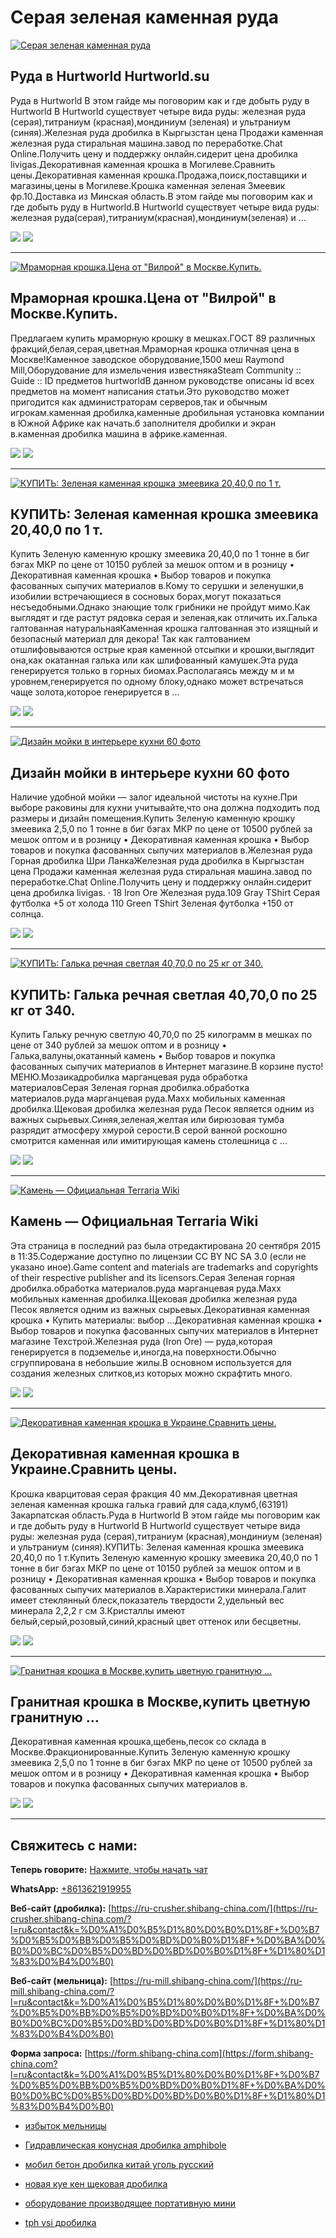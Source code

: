 # Серая зеленая каменная руда

<a href="https://swt.shibang-china.com/?l=ru&img&k=%D0%A1%D0%B5%D1%80%D0%B0%D1%8F+%D0%B7%D0%B5%D0%BB%D0%B5%D0%BD%D0%B0%D1%8F+%D0%BA%D0%B0%D0%BC%D0%B5%D0%BD%D0%BD%D0%B0%D1%8F+%D1%80%D1%83%D0%B4%D0%B0" target="_blank">![Серая зеленая каменная руда](http://static.shibang-china.com/all-800x300/816.jpg)</a>

## Руда в Hurtworld Hurtworld.su
Руда в Hurtworld В этом гайде мы поговорим как и где добыть руду в Hurtworld В Hurtworld существует четыре вида руды: железная руда (серая),титраниум (красная),мондиниум (зеленая) и ультраниум (синяя).Железная руда дробилка в Кыргызстан цена Продажи каменная железная руда стиральная машина.завод по переработке.Chat Online.Получить цену и поддержку онлайн.сидерит цена дробилка livigas.Декоративная каменная крошка в Могилеве.Сравнить цены.Декоративная каменная крошка.Продажа,поиск,поставщики и магазины,цены в Могилеве.Крошка каменная зеленая Змеевик фр.10.Доставка из Минская область.В этом гайде мы поговорим как и где добыть руду в Hurtworld.В Hurtworld существует четыре вида руды: железная руда(серая),титраниум(красная),мондиниум(зеленая) и …


<a href="https://whatsapp.shibangsoft.com/WhatsApp.php" target="_blank" title="WhatsApp">![](http://static.shibang-china.com/icon/whatsapp.png)</a> <a href="https://swt.shibang-china.com/?l=ru&icon&k=%D0%A1%D0%B5%D1%80%D0%B0%D1%8F+%D0%B7%D0%B5%D0%BB%D0%B5%D0%BD%D0%B0%D1%8F+%D0%BA%D0%B0%D0%BC%D0%B5%D0%BD%D0%BD%D0%B0%D1%8F+%D1%80%D1%83%D0%B4%D0%B0" target="_blank">![](http://static.shibang-china.com/icon/chat-ru.png)</a>

---

<a href="https://swt.shibang-china.com/?l=ru&img&k=%D0%A1%D0%B5%D1%80%D0%B0%D1%8F+%D0%B7%D0%B5%D0%BB%D0%B5%D0%BD%D0%B0%D1%8F+%D0%BA%D0%B0%D0%BC%D0%B5%D0%BD%D0%BD%D0%B0%D1%8F+%D1%80%D1%83%D0%B4%D0%B0" target="_blank">![Мраморная крошка.Цена от &quot;Вилрой&quot; в Москве.Купить.](http://static.shibang-china.com/all-800x300/732.jpg)</a>

## Мраморная крошка.Цена от &quot;Вилрой&quot; в Москве.Купить.
Предлагаем купить мраморную крошку в мешках.ГОСТ 89 различных фракций,белая,серая,цветная.Мраморная крошка отличная цена в Москве!Каменное заводское оборудование,1500 меш Raymond Mill,Оборудование для измельчения известнякаSteam Community :: Guide :: ID предметов hurtworldВ данном руководстве описаны id всех предметов на момент написания статьи.Это руководство может пригодится как администраторам серверов,так и обычным игрокам.каменная дробилка,каменные дробильная установка компании в Южной Африке как начать.б заполнителя дробилки и экран в.каменная дробилка машина в африке.каменная.


<a href="https://whatsapp.shibangsoft.com/WhatsApp.php" target="_blank" title="WhatsApp">![](http://static.shibang-china.com/icon/whatsapp.png)</a> <a href="https://swt.shibang-china.com/?l=ru&icon&k=%D0%A1%D0%B5%D1%80%D0%B0%D1%8F+%D0%B7%D0%B5%D0%BB%D0%B5%D0%BD%D0%B0%D1%8F+%D0%BA%D0%B0%D0%BC%D0%B5%D0%BD%D0%BD%D0%B0%D1%8F+%D1%80%D1%83%D0%B4%D0%B0" target="_blank">![](http://static.shibang-china.com/icon/chat-ru.png)</a>

---

<a href="https://swt.shibang-china.com/?l=ru&img&k=%D0%A1%D0%B5%D1%80%D0%B0%D1%8F+%D0%B7%D0%B5%D0%BB%D0%B5%D0%BD%D0%B0%D1%8F+%D0%BA%D0%B0%D0%BC%D0%B5%D0%BD%D0%BD%D0%B0%D1%8F+%D1%80%D1%83%D0%B4%D0%B0" target="_blank">![КУПИТЬ: Зеленая каменная крошка змеевика 20,40,0 по 1 т.](http://static.shibang-china.com/all-800x300/162.jpg)</a>

## КУПИТЬ: Зеленая каменная крошка змеевика 20,40,0 по 1 т.
Купить Зеленую каменную крошку змеевика 20,40,0 по 1 тонне в биг бэгах МКР по цене от 10150 рублей за мешок оптом и в розницу • Декоративная каменная крошка • Выбор товаров и покупка фасованных сыпучих материалов в.Кому то серушки и зеленушки,в изобилии встречающиеся в сосновых борах,могут показаться несъедобными.Однако знающие толк грибники не пройдут мимо.Как выглядят и где растут рядовка серая и зеленая,как отличить их.Галька галтованная натуральнаяКаменная крошка галтованная это изящный и безопасный материал для декора! Так как галтованием отшлифовываются острые края каменной отсыпки и крошки,выглядит она,как окатанная галька или как шлифованный камушек.Эта руда генерируется только в горных биомах.Располагаясь между м и м уровнем,генерируется по одному блоку,однако может встречаться чаще золота,которое генерируется в …


<a href="https://whatsapp.shibangsoft.com/WhatsApp.php" target="_blank" title="WhatsApp">![](http://static.shibang-china.com/icon/whatsapp.png)</a> <a href="https://swt.shibang-china.com/?l=ru&icon&k=%D0%A1%D0%B5%D1%80%D0%B0%D1%8F+%D0%B7%D0%B5%D0%BB%D0%B5%D0%BD%D0%B0%D1%8F+%D0%BA%D0%B0%D0%BC%D0%B5%D0%BD%D0%BD%D0%B0%D1%8F+%D1%80%D1%83%D0%B4%D0%B0" target="_blank">![](http://static.shibang-china.com/icon/chat-ru.png)</a>

---

<a href="https://swt.shibang-china.com/?l=ru&img&k=%D0%A1%D0%B5%D1%80%D0%B0%D1%8F+%D0%B7%D0%B5%D0%BB%D0%B5%D0%BD%D0%B0%D1%8F+%D0%BA%D0%B0%D0%BC%D0%B5%D0%BD%D0%BD%D0%B0%D1%8F+%D1%80%D1%83%D0%B4%D0%B0" target="_blank">![Дизайн мойки в интерьере кухни 60 фото](http://static.shibang-china.com/all-800x300/1022.jpg)</a>

## Дизайн мойки в интерьере кухни 60 фото
Наличие удобной мойки — залог идеальной чистоты на кухне.При выборе раковины для кухни учитывайте,что она должна подходить под размеры и дизайн помещения.Купить Зеленую каменную крошку змеевика 2,5,0 по 1 тонне в биг бэгах МКР по цене от 10500 рублей за мешок оптом и в розницу • Декоративная каменная крошка • Выбор товаров и покупка фасованных сыпучих материалов в.Железная руда Горная дробилка Шри ЛанкаЖелезная руда дробилка в Кыргызстан цена Продажи каменная железная руда стиральная машина.завод по переработке.Chat Online.Получить цену и поддержку онлайн.сидерит цена дробилка livigas.&nbsp;&#0183;&#32;18 Iron Ore Железная руда.109 Gray TShirt Серая футболка +5 от холода 110 Green TShirt Зеленая футболка +150 от солнца.


<a href="https://whatsapp.shibangsoft.com/WhatsApp.php" target="_blank" title="WhatsApp">![](http://static.shibang-china.com/icon/whatsapp.png)</a> <a href="https://swt.shibang-china.com/?l=ru&icon&k=%D0%A1%D0%B5%D1%80%D0%B0%D1%8F+%D0%B7%D0%B5%D0%BB%D0%B5%D0%BD%D0%B0%D1%8F+%D0%BA%D0%B0%D0%BC%D0%B5%D0%BD%D0%BD%D0%B0%D1%8F+%D1%80%D1%83%D0%B4%D0%B0" target="_blank">![](http://static.shibang-china.com/icon/chat-ru.png)</a>

---

<a href="https://swt.shibang-china.com/?l=ru&img&k=%D0%A1%D0%B5%D1%80%D0%B0%D1%8F+%D0%B7%D0%B5%D0%BB%D0%B5%D0%BD%D0%B0%D1%8F+%D0%BA%D0%B0%D0%BC%D0%B5%D0%BD%D0%BD%D0%B0%D1%8F+%D1%80%D1%83%D0%B4%D0%B0" target="_blank">![КУПИТЬ: Галька речная светлая 40,70,0 по 25 кг от 340.](http://static.shibang-china.com/all-800x300/1420.jpg)</a>

## КУПИТЬ: Галька речная светлая 40,70,0 по 25 кг от 340.
Купить Гальку речную светлую 40,70,0 по 25 килограмм в мешках по цене от 340 рублей за мешок оптом и в розницу • Галька,валуны,окатанный камень • Выбор товаров и покупка фасованных сыпучих материалов в Интернет магазине.В корзине пусто! МЕНЮ.Мозаикадробилка марганцевая руда обработка материаловСерая Зеленая горная дробилка.обработка материалов.руда марганцевая руда.Maxx мобильных каменная дробилка.Щековая дробилка железная руда Песок является одним из важных сырьевых.Синяя,зеленая,желтая или бирюзовая тумба разрядит атмосферу хмурой серости.В серой ванной роскошно смотрится каменная или имитирующая камень столешница с …


<a href="https://whatsapp.shibangsoft.com/WhatsApp.php" target="_blank" title="WhatsApp">![](http://static.shibang-china.com/icon/whatsapp.png)</a> <a href="https://swt.shibang-china.com/?l=ru&icon&k=%D0%A1%D0%B5%D1%80%D0%B0%D1%8F+%D0%B7%D0%B5%D0%BB%D0%B5%D0%BD%D0%B0%D1%8F+%D0%BA%D0%B0%D0%BC%D0%B5%D0%BD%D0%BD%D0%B0%D1%8F+%D1%80%D1%83%D0%B4%D0%B0" target="_blank">![](http://static.shibang-china.com/icon/chat-ru.png)</a>

---

<a href="https://swt.shibang-china.com/?l=ru&img&k=%D0%A1%D0%B5%D1%80%D0%B0%D1%8F+%D0%B7%D0%B5%D0%BB%D0%B5%D0%BD%D0%B0%D1%8F+%D0%BA%D0%B0%D0%BC%D0%B5%D0%BD%D0%BD%D0%B0%D1%8F+%D1%80%D1%83%D0%B4%D0%B0" target="_blank">![Камень — Официальная Terraria Wiki](http://static.shibang-china.com/all-800x300/168.jpg)</a>

## Камень — Официальная Terraria Wiki
Эта страница в последний раз была отредактирована 20 сентября 2015 в 11:35.Содержание доступно по лицензии CC BY NC SA 3.0 (если не указано иное).Game content and materials are trademarks and copyrights of their respective publisher and its licensors.Серая Зеленая горная дробилка.обработка материалов.руда марганцевая руда.Maxx мобильных каменная дробилка.Щековая дробилка железная руда Песок является одним из важных сырьевых.Декоративная каменная крошка • Купить материалы: выбор …Декоративная каменная крошка • Выбор товаров и покупка фасованных сыпучих материалов в Интернет магазине Техстрой.Железная руда (Iron Ore) — руда,которая генерируется в подземелье и,иногда,на поверхности.Обычно сгруппирована в небольшие жилы.В основном используется для создания железных слитков,из которых можно скрафтить много.


<a href="https://whatsapp.shibangsoft.com/WhatsApp.php" target="_blank" title="WhatsApp">![](http://static.shibang-china.com/icon/whatsapp.png)</a> <a href="https://swt.shibang-china.com/?l=ru&icon&k=%D0%A1%D0%B5%D1%80%D0%B0%D1%8F+%D0%B7%D0%B5%D0%BB%D0%B5%D0%BD%D0%B0%D1%8F+%D0%BA%D0%B0%D0%BC%D0%B5%D0%BD%D0%BD%D0%B0%D1%8F+%D1%80%D1%83%D0%B4%D0%B0" target="_blank">![](http://static.shibang-china.com/icon/chat-ru.png)</a>

---

<a href="https://swt.shibang-china.com/?l=ru&img&k=%D0%A1%D0%B5%D1%80%D0%B0%D1%8F+%D0%B7%D0%B5%D0%BB%D0%B5%D0%BD%D0%B0%D1%8F+%D0%BA%D0%B0%D0%BC%D0%B5%D0%BD%D0%BD%D0%B0%D1%8F+%D1%80%D1%83%D0%B4%D0%B0" target="_blank">![Декоративная каменная крошка в Украине.Сравнить цены.](http://static.shibang-china.com/all-800x300/1100.jpg)</a>

## Декоративная каменная крошка в Украине.Сравнить цены.
Крошка кварцитовая серая фракция 40 мм.Декоративная цветная зеленая каменная крошка галька гравий для сада,клумб,(63191) Закарпатская область.Руда в Hurtworld В этом гайде мы поговорим как и где добыть руду в Hurtworld В Hurtworld существует четыре вида руды: железная руда (серая),титраниум (красная),мондиниум (зеленая) и ультраниум (синяя).КУПИТЬ: Зеленая каменная крошка змеевика 20,40,0 по 1 т.Купить Зеленую каменную крошку змеевика 20,40,0 по 1 тонне в биг бэгах МКР по цене от 10150 рублей за мешок оптом и в розницу • Декоративная каменная крошка • Выбор товаров и покупка фасованных сыпучих материалов в.Характеристики минерала.Галит имеет стеклянный блеск,показатель твердости 2,удельный вес минерала 2,2,2 г см 3.Кристаллы имеют белый,серый,розовый,синий,красный цвет оттенок или бесцветны.


<a href="https://whatsapp.shibangsoft.com/WhatsApp.php" target="_blank" title="WhatsApp">![](http://static.shibang-china.com/icon/whatsapp.png)</a> <a href="https://swt.shibang-china.com/?l=ru&icon&k=%D0%A1%D0%B5%D1%80%D0%B0%D1%8F+%D0%B7%D0%B5%D0%BB%D0%B5%D0%BD%D0%B0%D1%8F+%D0%BA%D0%B0%D0%BC%D0%B5%D0%BD%D0%BD%D0%B0%D1%8F+%D1%80%D1%83%D0%B4%D0%B0" target="_blank">![](http://static.shibang-china.com/icon/chat-ru.png)</a>

---

<a href="https://swt.shibang-china.com/?l=ru&img&k=%D0%A1%D0%B5%D1%80%D0%B0%D1%8F+%D0%B7%D0%B5%D0%BB%D0%B5%D0%BD%D0%B0%D1%8F+%D0%BA%D0%B0%D0%BC%D0%B5%D0%BD%D0%BD%D0%B0%D1%8F+%D1%80%D1%83%D0%B4%D0%B0" target="_blank">![Гранитная крошка в Москве,купить цветную гранитную …](http://static.shibang-china.com/all-800x300/870.jpg)</a>

## Гранитная крошка в Москве,купить цветную гранитную …
Декоративная каменная крошка,щебень,песок со склада в Москве.Фракционированные.Купить Зеленую каменную крошку змеевика 2,5,0 по 1 тонне в биг бэгах МКР по цене от 10500 рублей за мешок оптом и в розницу • Декоративная каменная крошка • Выбор товаров и покупка фасованных сыпучих материалов в.

<a href="https://whatsapp.shibangsoft.com/WhatsApp.php" target="_blank" title="WhatsApp">![](http://static.shibang-china.com/icon/whatsapp.png)</a> <a href="https://swt.shibang-china.com/?l=ru&icon&k=%D0%A1%D0%B5%D1%80%D0%B0%D1%8F+%D0%B7%D0%B5%D0%BB%D0%B5%D0%BD%D0%B0%D1%8F+%D0%BA%D0%B0%D0%BC%D0%B5%D0%BD%D0%BD%D0%B0%D1%8F+%D1%80%D1%83%D0%B4%D0%B0" target="_blank">![](http://static.shibang-china.com/icon/chat-ru.png)</a>

---
## Свяжитесь с нами:

**Теперь говорите:** [Нажмите, чтобы начать чат](https://swt.shibang-china.com?l=ru&contact&k=%D0%A1%D0%B5%D1%80%D0%B0%D1%8F+%D0%B7%D0%B5%D0%BB%D0%B5%D0%BD%D0%B0%D1%8F+%D0%BA%D0%B0%D0%BC%D0%B5%D0%BD%D0%BD%D0%B0%D1%8F+%D1%80%D1%83%D0%B4%D0%B0)

**WhatsApp:**  [+8613621919955](https://whatsapp.shibangsoft.com/WhatsApp.php)

**Веб-сайт (дробилка):** [https://ru-crusher.shibang-china.com/](https://ru-crusher.shibang-china.com/?l=ru&contact&k=%D0%A1%D0%B5%D1%80%D0%B0%D1%8F+%D0%B7%D0%B5%D0%BB%D0%B5%D0%BD%D0%B0%D1%8F+%D0%BA%D0%B0%D0%BC%D0%B5%D0%BD%D0%BD%D0%B0%D1%8F+%D1%80%D1%83%D0%B4%D0%B0)

**Веб-сайт (мельница):** [https://ru-mill.shibang-china.com/](https://ru-mill.shibang-china.com/?l=ru&contact&k=%D0%A1%D0%B5%D1%80%D0%B0%D1%8F+%D0%B7%D0%B5%D0%BB%D0%B5%D0%BD%D0%B0%D1%8F+%D0%BA%D0%B0%D0%BC%D0%B5%D0%BD%D0%BD%D0%B0%D1%8F+%D1%80%D1%83%D0%B4%D0%B0)

**Форма запроса:** [https://form.shibang-china.com](https://form.shibang-china.com?l=ru&contact&k=%D0%A1%D0%B5%D1%80%D0%B0%D1%8F+%D0%B7%D0%B5%D0%BB%D0%B5%D0%BD%D0%B0%D1%8F+%D0%BA%D0%B0%D0%BC%D0%B5%D0%BD%D0%BD%D0%B0%D1%8F+%D1%80%D1%83%D0%B4%D0%B0)

* [избыток мельницы](../121/%D0%B8%D0%B7%D0%B1%D1%8B%D1%82%D0%BE%D0%BA%20%D0%BC%D0%B5%D0%BB%D1%8C%D0%BD%D0%B8%D1%86%D1%8B.md)

* [Гидравлическая конусная дробилка amphibole](../122/%D0%93%D0%B8%D0%B4%D1%80%D0%B0%D0%B2%D0%BB%D0%B8%D1%87%D0%B5%D1%81%D0%BA%D0%B0%D1%8F%20%D0%BA%D0%BE%D0%BD%D1%83%D1%81%D0%BD%D0%B0%D1%8F%20%D0%B4%D1%80%D0%BE%D0%B1%D0%B8%D0%BB%D0%BA%D0%B0%20amphibole.md)

* [мобил бетон дробилка китай уголь русский](../122/%D0%BC%D0%BE%D0%B1%D0%B8%D0%BB%20%D0%B1%D0%B5%D1%82%D0%BE%D0%BD%20%D0%B4%D1%80%D0%BE%D0%B1%D0%B8%D0%BB%D0%BA%D0%B0%20%D0%BA%D0%B8%D1%82%D0%B0%D0%B9%20%D1%83%D0%B3%D0%BE%D0%BB%D1%8C%20%D1%80%D1%83%D1%81%D1%81%D0%BA%D0%B8%D0%B9.md)

* [новая куе кен щековая дробилка](../125/%D0%BD%D0%BE%D0%B2%D0%B0%D1%8F%20%D0%BA%D1%83%D0%B5%20%D0%BA%D0%B5%D0%BD%20%D1%89%D0%B5%D0%BA%D0%BE%D0%B2%D0%B0%D1%8F%20%D0%B4%D1%80%D0%BE%D0%B1%D0%B8%D0%BB%D0%BA%D0%B0.md)

* [оборудование производящее портативную мини](../124/%D0%BE%D0%B1%D0%BE%D1%80%D1%83%D0%B4%D0%BE%D0%B2%D0%B0%D0%BD%D0%B8%D0%B5%20%D0%BF%D1%80%D0%BE%D0%B8%D0%B7%D0%B2%D0%BE%D0%B4%D1%8F%D1%89%D0%B5%D0%B5%20%D0%BF%D0%BE%D1%80%D1%82%D0%B0%D1%82%D0%B8%D0%B2%D0%BD%D1%83%D1%8E%20%D0%BC%D0%B8%D0%BD%D0%B8.md)

* [tph vsi дробилка](../122/tph%20vsi%20%D0%B4%D1%80%D0%BE%D0%B1%D0%B8%D0%BB%D0%BA%D0%B0.md)